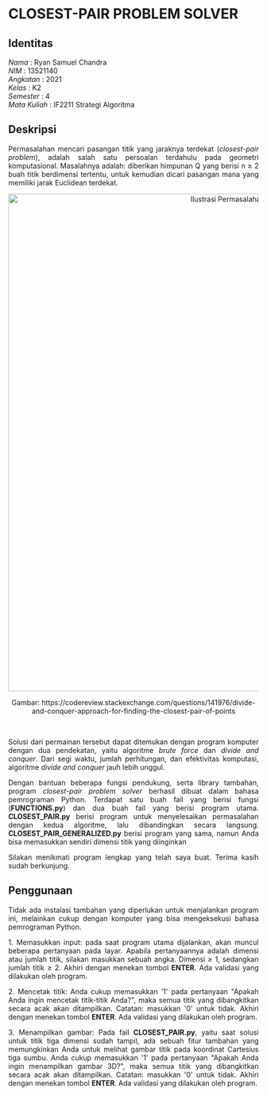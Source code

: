 # CLOSEST-PAIR PROBLEM SOLVER
## Identitas
*Nama* : Ryan Samuel Chandra<br />
*NIM* : 13521140<br />
*Angkatan* : 2021<br />
*Kelas* : K2<br />
*Semester* : 4<br />
*Mata Kuliah* : IF2211 Strategi Algoritma

## Deskripsi
<p align="justify">Permasalahan mencari pasangan titik yang jaraknya terdekat (<i>closest-pair problem</i>), adalah salah satu persoalan terdahulu pada geometri komputasional. Masalahnya adalah: diberikan himpunan Q yang berisi n ≥ 2 buah titik berdimensi tertentu, untuk kemudian dicari pasangan mana yang memiliki jarak Euclidean terdekat.</p>
<p align="center">
  <img width="1000" src="https://i.imgur.com/bm0vid8.png" alt="Ilustrasi Permasalahan <i>Closest-Pair</i>">
</p>
<p align="center">Gambar: https://codereview.stackexchange.com/questions/141976/divide-and-conquer-approach-for-finding-the-closest-pair-of-points</p><br />

<p align="justify">Solusi dari permainan tersebut dapat ditemukan dengan program komputer dengan dua pendekatan, yaitu algoritme <i>brute force</i> dan <i>divide and conquer</i>. Dari segi waktu, jumlah perhitungan, dan efektivitas komputasi, algoritme <i>divide and conquer</i> jauh lebih unggul.</p>

<p align="justify">Dengan bantuan beberapa fungsi pendukung, serta library tambahan, program <i>closest-pair problem solver</i> berhasil dibuat dalam bahasa pemrograman Python. Terdapat satu buah fail yang berisi fungsi (<b>FUNCTIONS.py</b>) dan dua buah fail yang berisi program utama. <b>CLOSEST_PAIR.py</b> berisi program untuk menyelesaikan permasalahan dengan kedua algoritme, lalu dibandingkan secara langsung. <b>CLOSEST_PAIR_GENERALIZED.py</b> berisi program yang sama, namun Anda bisa memasukkan sendiri dimensi titik yang diinginkan</p>

<p align="justify">Silakan menikmati program lengkap yang telah saya buat. Terima kasih sudah berkunjung.</p>


## Penggunaan
<p align="justify">Tidak ada instalasi tambahan yang diperlukan untuk menjalankan program ini, melainkan cukup dengan komputer yang bisa mengeksekusi bahasa pemrograman Python.</p>
<p align="justify">1. Memasukkan input: pada saat program utama dijalankan, akan muncul beberapa pertanyaan pada layar. Apabila pertanyaannya adalah dimensi atau jumlah titik, silakan masukkan sebuah angka. Dimensi ≥ 1, sedangkan jumlah titik ≥ 2. Akhiri dengan menekan tombol <b>ENTER</b>. Ada validasi yang dilakukan oleh program. </p>
<p align="justify">2. Mencetak titik: Anda cukup memasukkan '1' pada pertanyaan "Apakah Anda ingin mencetak titik-titik Anda?", maka semua titik yang dibangkitkan secara acak akan ditampilkan. Catatan: masukkan '0' untuk tidak. Akhiri dengan menekan tombol <b>ENTER</b>. Ada validasi yang dilakukan oleh program.</p>
<p align="justify">3. Menampilkan gambar: Pada fail <b>CLOSEST_PAIR.py</b>, yaitu saat solusi untuk titik tiga dimensi sudah tampil, ada sebuah fitur tambahan yang memungkinkan Anda untuk melihat gambar titik pada koordinat Cartesius tiga sumbu. Anda cukup memasukkan '1' pada pertanyaan "Apakah Anda ingin menampilkan gambar 3D?", maka semua titik yang dibangkitkan secara acak akan ditampilkan. Catatan: masukkan '0' untuk tidak. Akhiri dengan menekan tombol <b>ENTER</b>. Ada validasi yang dilakukan oleh program.</p>

